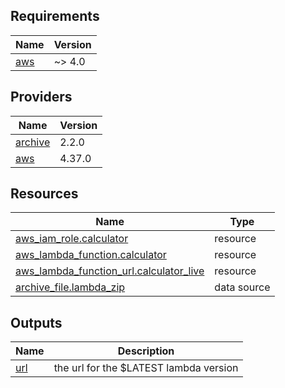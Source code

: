 ## Requirements

| Name | Version |
|------|---------|
| <a name="requirement_aws"></a> [aws](#requirement\_aws) | ~> 4.0 |

## Providers

| Name | Version |
|------|---------|
| <a name="provider_archive"></a> [archive](#provider\_archive) | 2.2.0 |
| <a name="provider_aws"></a> [aws](#provider\_aws) | 4.37.0 |

## Resources

| Name | Type |
|------|------|
| [aws_iam_role.calculator](https://registry.terraform.io/providers/hashicorp/aws/latest/docs/resources/iam_role) | resource |
| [aws_lambda_function.calculator](https://registry.terraform.io/providers/hashicorp/aws/latest/docs/resources/lambda_function) | resource |
| [aws_lambda_function_url.calculator_live](https://registry.terraform.io/providers/hashicorp/aws/latest/docs/resources/lambda_function_url) | resource |
| [archive_file.lambda_zip](https://registry.terraform.io/providers/hashicorp/archive/latest/docs/data-sources/file) | data source |

## Outputs

| Name | Description |
|------|-------------|
| <a name="output_url"></a> [url](#output\_url) | the url for the $LATEST lambda version |
